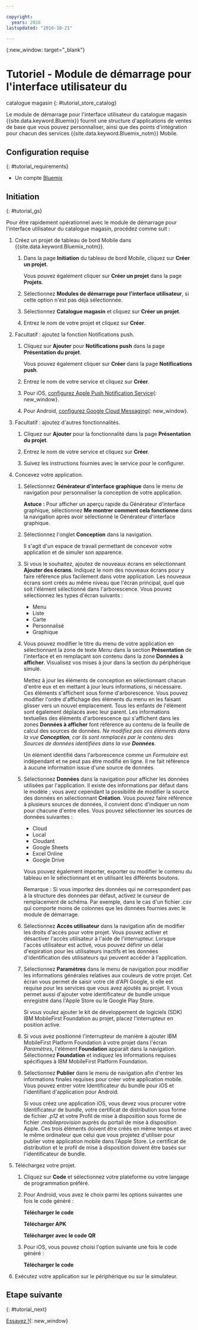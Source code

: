 ```yaml
---

copyright:
  years: 2016
lastupdated: "2016-10-21"

---
```

{:new_window: target="_blank"}

# Tutoriel - Module de démarrage pour l'interface utilisateur du
catalogue magasin
{: #tutorial_store_catalog}

Le module de démarrage pour l'interface utilisateur du catalogue
magasin {{site.data.keyword.Bluemix}} fournit une structure
d'applications de ventes de base que vous pouvez personnaliser, ainsi que des
points d'intégration pour chacun des services {{site.data.keyword.Bluemix_notm}} Mobile.


## Configuration requise
{: #tutorial_requirements}

* Un compte [Bluemix](http://bluemix.net)


## Initiation
{: #tutorial_gs}

Pour être rapidement opérationnel avec le module de démarrage pour
l'interface utilisateur du catalogue magasin, procédez comme suit :

1. Créez un projet de tableau de bord Mobile dans
{{site.data.keyword.Bluemix_notm}}.

   1. Dans la page **Initiation** du tableau de bord
Mobile, cliquez sur **Créer un projet**.

      Vous pouvez également cliquer sur **Créer un
projet** dans la page **Projets**.

   2. Sélectionnez **Modules de démarrage pour l'interface
utilisateur**, si cette option n'est pas déjà sélectionnée.

   3. Sélectionnez **Catalogue magasin** et cliquez
sur **Créer un projet**.

   4. Entrez le nom de votre projet et cliquez sur
**Créer**.

2. Facultatif : ajoutez la fonction Notifications push.

   1. Cliquez sur **Ajouter** pour
**Notifications push** dans la page **Présentation
du projet**.

      Vous pouvez également cliquer sur **Créer**
dans la page **Notifications push**.

   2. Entrez le nom de votre service et cliquez sur
**Créer**.

   3. Pour iOS,
[configurez Apple
Push Notification Service](/docs/services/mobilepush/t_push_provider_ios.html){: new_window}.

   4. Pour Android,
[configurez
Google Cloud Messaging](/docs/services/mobilepush/t_push_provider_android.html){: new_window}.

3. Facultatif : ajoutez d'autres fonctionnalités.

   1. Cliquez sur **Ajouter** pour la fonctionnalité dans la page **Présentation du projet**.

   2. Entrez le nom de votre service et cliquez sur
**Créer**.

   3. Suivez les instructions fournies avec le service pour le configurer. 

4. Concevez votre application.

   1. Sélectionnez **Générateur
d'interface graphique** dans le menu de navigation pour personnaliser
la conception de votre application.
   
		**Astuce :** Pour afficher un aperçu rapide du Générateur d'interface graphique, sélectionnez **Me montrer comment cela fonctionne** dans la navigation après avoir sélectionné le Générateur d'interface graphique.

   2. Sélectionnez l'onglet **Conception** dans la navigation.

      Il s'agit d'un espace de travail permettant de concevoir votre
application et de simuler son apparence.

   3. Si vous le souhaitez, ajoutez de nouveaux écrans en sélectionnant
**Ajouter des écrans**. Indiquez le nom des nouveaux écrans pour y faire référence plus facilement dans votre application. Les nouveaux écrans sont créés au même niveau que l'écran principal, quel que soit l'élément sélectionné dans l'arborescence. Vous pouvez sélectionnez les types d'écran suivants :
      * Menu
      * Liste
      * Carte
      * Personnalisé
      * Graphique	   

   4. Vous pouvez modifier le titre du menu de votre application en
sélectionnant la zone de texte *Menu* dans la section
**Présentation** de l'interface et en remplaçant son contenu
dans la zone **Données à afficher**. Visualisez vos mises à
jour dans la section du périphérique simulé.

      Mettez à jour les éléments de conception en sélectionnant chacun
d'entre eux et en mettant à jour leurs informations, si nécessaire. Ces
éléments s'affichent sous forme d'arborescence. Vous pouvez modifier l'ordre
d'affichage des éléments du menu en les faisant glisser vers un nouvel
emplacement. Tous les enfants de l'élément sont également déplacés avec leur
parent. Les informations textuelles des éléments d'arborescence qui s'affichent
dans les zones **Données à afficher** font référence au
contenu de la feuille de calcul des sources de données. *Ne modifiez pas
ces éléments dans la vue **Conception**, car ils sont
remplacés par le contenu des Sources de données identifiées dans la vue
**Données**.*

		Un élément identifié dans l'arborescence comme un
*Formulaire* est indépendant et ne peut pas être modifié en ligne. Il ne fait référence à aucune information issue d'une source de données.

   5. Sélectionnez **Données** dans la navigation pour afficher les données utilisées par l'application. Il existe des informations par défaut dans le modèle ; vous avez cependant la possibilité de modifier la source des données en sélectionnant **Création**. Vous pouvez faire référence à plusieurs
sources de données, il convient donc d'indiquer un nom pour chacune d'entre
elles. Vous pouvez sélectionner les sources de données suivantes :
      * Cloud
      * Local
      * Cloudant
      * Google Sheets
      * Excel Online
      * Google Drive

      Vous pouvez également importer, exporter ou modifier le contenu
du tableau en le sélectionnant et en utilisant les différents boutons.

	  Remarque : Si vous importez des données qui ne correspondent pas à
la structure des données par défaut, activez le curseur de remplacement de
schéma. Par exemple, dans le cas d'un fichier .csv qui comporte moins de
colonnes que les données fournies avec le module de démarrage.

   6. Sélectionnez **Accès utilisateur** dans la
navigation afin de modifier les droits d'accès pour votre projet. Vous pouvez
activer et désactiver l'accès utilisateur à l'aide de l'interrupteur. Lorsque
l'accès utilisateur est activé, vous pouvez définir un délai d'expiration pour
les utilisateurs inactifs et les données d'identification des utilisateurs qui
peuvent accéder à l'application.

   7. Sélectionnez **Paramètres** dans le menu de
navigation pour modifier les informations générales relatives aux couleurs de
votre projet. Cet écran vous permet de saisir votre clé d'API Google, si elle
est requise pour les services que vous avez ajoutés au projet. Il vous permet
aussi d'ajouter votre identificateur de bundle unique enregistré dans l'Apple
Store ou le Google Play Store.

      Si vous voulez ajouter le kit de développement de logiciels (SDK)
IBM MobileFirst Foundation au projet, placez l'interrupteur en position active.

   8. Si vous avez positionné l'interrupteur de manière à ajouter IBM
MobileFirst Platform Foundation à votre projet dans l'écran
*Paramètres*, l'élément **Foundation** apparaît
dans la navigation. Sélectionnez **Foundation** et indiquez
les informations requises spécifiques à IBM MobileFirst Platform Foundation.

   9. Sélectionnez **Publier** dans le menu de navigation afin d'entrer les informations finales requises pour créer votre application mobile. Vous pouvez entrer votre Identificateur du bundle pour iOS et l'identifiant d'application pour Android. 

       Si vous créez une application iOS, vous devez vous procurer
votre Identificateur de bundle, votre certificat de distribution sous forme de
fichier *.p12* et votre Profil de mise à disposition sous forme de
fichier *.mobileprovision* auprès du portail de mise à disposition
Apple. Ces trois éléments doivent être créés en même temps et avec le même
ordinateur que celui que vous projetez d'utiliser pour publier votre
application mobile dans l'Apple Store. Le certificat de distribution et le
profil de mise à disposition doivent être basés sur l'identificateur de bundle. 	

5. Téléchargez votre projet.

   1. Cliquez sur **Code** et sélectionnez votre
plateforme ou votre langage de programmation préféré.

   2. Pour Android, vous avez le choix parmi les options suivantes une
fois le code généré :

      **Télécharger le code**

      **Télécharger APK**

      **Télécharger avec le code QR**

   3. Pour iOS, vous pouvez choisi l'option suivante une fois
le code généré :

      **Télécharger le code**

6. Exécutez votre application sur le périphérique ou sur le
simulateur.


## Etape suivante
{: #tutorial_next}

[Essayez !](http://console.{DomainName}/mobile/create-project?starter=fb5e31a9-1186-4d46-939e-2f620f35b83b){: new_window}
